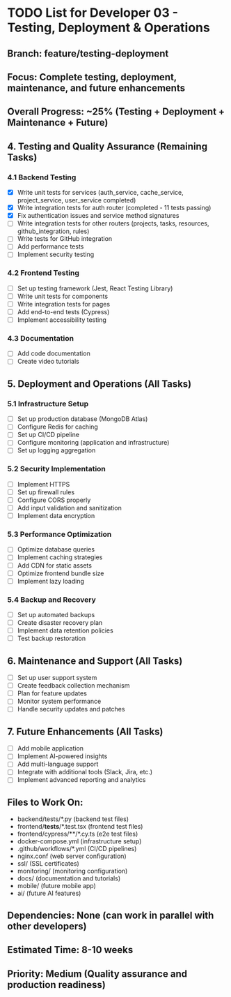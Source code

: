 # TODO List for Developer 03 - Testing, Deployment & Operations
## Branch: feature/testing-deployment
## Focus: Complete testing, deployment, maintenance, and future enhancements

## Overall Progress: ~25% (Testing + Deployment + Maintenance + Future)

## 4. Testing and Quality Assurance (Remaining Tasks)

### 4.1 Backend Testing
- [x] Write unit tests for services (auth_service, cache_service, project_service, user_service completed)
- [x] Write integration tests for auth router (completed - 11 tests passing)
- [x] Fix authentication issues and service method signatures
- [ ] Write integration tests for other routers (projects, tasks, resources, github_integration, rules)
- [ ] Write tests for GitHub integration
- [ ] Add performance tests
- [ ] Implement security testing

### 4.2 Frontend Testing
- [ ] Set up testing framework (Jest, React Testing Library)
- [ ] Write unit tests for components
- [ ] Write integration tests for pages
- [ ] Add end-to-end tests (Cypress)
- [ ] Implement accessibility testing

### 4.3 Documentation
- [ ] Add code documentation
- [ ] Create video tutorials

## 5. Deployment and Operations (All Tasks)

### 5.1 Infrastructure Setup
- [ ] Set up production database (MongoDB Atlas)
- [ ] Configure Redis for caching
- [ ] Set up CI/CD pipeline
- [ ] Configure monitoring (application and infrastructure)
- [ ] Set up logging aggregation

### 5.2 Security Implementation
- [ ] Implement HTTPS
- [ ] Set up firewall rules
- [ ] Configure CORS properly
- [ ] Add input validation and sanitization
- [ ] Implement data encryption

### 5.3 Performance Optimization
- [ ] Optimize database queries
- [ ] Implement caching strategies
- [ ] Add CDN for static assets
- [ ] Optimize frontend bundle size
- [ ] Implement lazy loading

### 5.4 Backup and Recovery
- [ ] Set up automated backups
- [ ] Create disaster recovery plan
- [ ] Implement data retention policies
- [ ] Test backup restoration

## 6. Maintenance and Support (All Tasks)
- [ ] Set up user support system
- [ ] Create feedback collection mechanism
- [ ] Plan for feature updates
- [ ] Monitor system performance
- [ ] Handle security updates and patches

## 7. Future Enhancements (All Tasks)
- [ ] Add mobile application
- [ ] Implement AI-powered insights
- [ ] Add multi-language support
- [ ] Integrate with additional tools (Slack, Jira, etc.)
- [ ] Implement advanced reporting and analytics

## Files to Work On:
- backend/tests/*.py (backend test files)
- frontend/__tests__/*.test.tsx (frontend test files)
- frontend/cypress/**/*.cy.ts (e2e test files)
- docker-compose.yml (infrastructure setup)
- .github/workflows/*.yml (CI/CD pipelines)
- nginx.conf (web server configuration)
- ssl/ (SSL certificates)
- monitoring/ (monitoring configuration)
- docs/ (documentation and tutorials)
- mobile/ (future mobile app)
- ai/ (future AI features)

## Dependencies: None (can work in parallel with other developers)
## Estimated Time: 8-10 weeks
## Priority: Medium (Quality assurance and production readiness)
